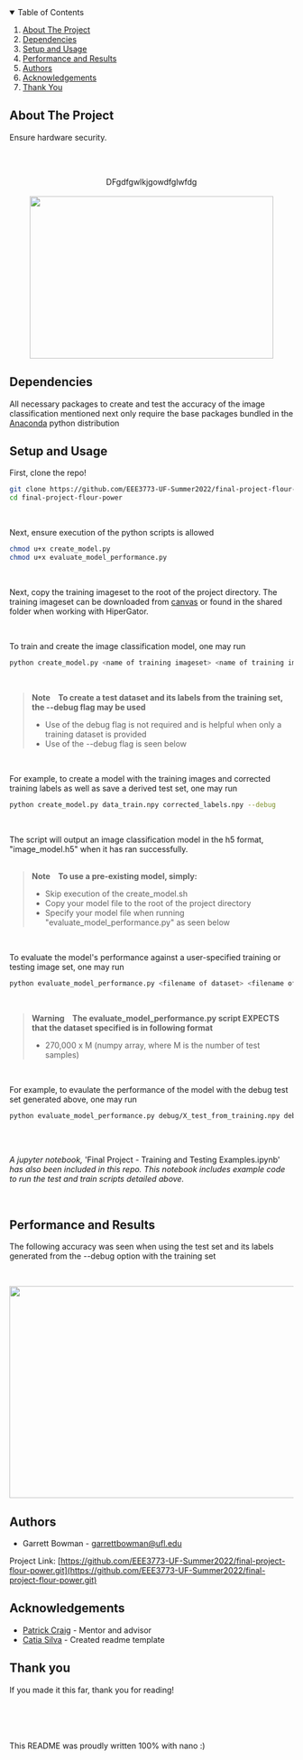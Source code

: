 <!-- PROJECT LOGO --<br />
<p align="center">
  <img src="images/group_logo.png" width="300" height="300">

  <h3 align="center"> AutomatedPCBInspection</h3>

  <p align="center">
    Garrett Bowman's senior design project with assistance from Patrick Craig
    <br />
    <br />
    <a href="#performance-and-results">View Model Performance</a>
    <br />
  </p>
</p>

<br />

<!-- TABLE OF CONTENTS -->
<details open="open">
  <summary>Table of Contents</summary>
  <ol>
    <li><a href="#about-the-project">About The Project</a></li>
    <li><a href="#dependencies">Dependencies</a></li>
    <li><a href="#setup-and-usage">Setup and Usage</a></li>
    <li><a href="#performance-and-results">Performance and Results</a></li>
    <li><a href="#authors">Authors</a></li>
    <li><a href="#acknowledgements">Acknowledgements</a></li>
    <li><a href="#thank-you">Thank You</a></li>
  </ol>
</details>


<!-- ABOUT THE PROJECT -->
## About The Project
Ensure hardware security.

<br />

<br />

<p align="center">
    DFgdfgwlkjgowdfglwfdg
    <br />
    <br />
    <img src=images/training_instances.png width=432 height=288>
</p>


<!-- (more information and explanation may be added here) -->


<!-- Dependencies -->

## Dependencies

All necessary packages to create and test the accuracy of the image classification mentioned next only require the base packages bundled in the 
[Anaconda](https://www.anaconda.com/) python distribution

<!-- Setup and Usage -->

## Setup and Usage

First, clone the repo!
```sh
git clone https://github.com/EEE3773-UF-Summer2022/final-project-flour-power.git
cd final-project-flour-power
```
<br />

Next, ensure execution of the python scripts is allowed
```sh
chmod u+x create_model.py
chmod u+x evaluate_model_performance.py
```
<br />

Next, copy the training imageset to the root of the project directory. The training imageset can be downloaded from 
[canvas](https://ufl.instructure.com/courses/455012/files/69385213/download) or found in the shared folder when working with HiperGator.

<br />

To train and create the image classification model, one may run
```sh
python create_model.py <name of training imageset> <name of training imageset labels>
```
<br />

> **Note** **To create a test dataset and its labels from the training set, the --debug flag may be used** <br />
> * Use of the debug flag is not required and is helpful when only a training dataset is provided <br />
> * Use of the --debug flag is seen below
<br />

For example, to create a model with the training images and corrected training labels as well as save a derived test set, one may 
run
```sh
python create_model.py data_train.npy corrected_labels.npy --debug
```
<br />

The script will output an image classification model in the h5 format, "image_model.h5" when it has ran successfully.
<br />
<br />

> **Note** **To use a pre-existing model, simply:**
> * Skip execution of the create_model.sh
> * Copy your model file to the root of the project directory
> * Specify your model file when running "evaluate_model_performance.py" as seen below
<br />

To evaluate the model's performance against a user-specified training or testing image set, one may run
```sh
python evaluate_model_performance.py <filename of dataset> <filename of dataset labels <filename of model.h>
```
<br />

> **Warning** **The evaluate_model_performance.py script EXPECTS that the dataset specified is in following format** <br />
> * 270,000 x M (numpy array, where M is the number of test samples)
<br />

For example, to evaulate the performance of the model with the debug test set generated above, one may run
```sh
python evaluate_model_performance.py debug/X_test_from_training.npy debug/X_test_from_training_labels.npy image_model.h5
```
<br />
<br />

*A jupyter notebook,* 'Final Project - Training and Testing Examples.ipynb' *has also been included in this repo. This 
notebook 
includes example code to run the test and train scripts detailed above.*

<br />

<!-- Performance and Results -->
## Performance and Results

The following accuracy was seen when using the test set and its labels generated from the --debug option with the training set

<br />

<p align="center">   
  <img src="images/classification_report.png" width="505" height="376">
</p>

<!-- Authors -->
## Authors

* Garrett Bowman - garrettbowman@ufl.edu

Project Link: [https://github.com/EEE3773-UF-Summer2022/final-project-flour-power.git](https://github.com/EEE3773-UF-Summer2022/final-project-flour-power.git)


<!-- ACKNOWLEDGEMENTS -->
## Acknowledgements

* [Patrick Craig](https://faculty.eng.ufl.edu/catia-silva/) - Mentor and advisor
* [Catia Silva](https://faculty.eng.ufl.edu/catia-silva/) - Created readme template

## Thank you

If you made it this far, thank you for reading!

<br />
<br />
<br />
<br />
This README was proudly written 100% with nano :)

